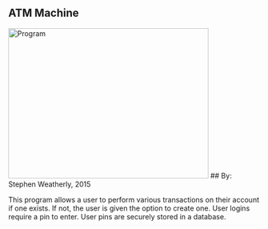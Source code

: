 ## ATM Machine
<img src="http://imgur.com/61zRbdm.png" alt="Program" width="400" height="300" >
## By: Stephen Weatherly, 2015

This program allows a user to perform various transactions on their account if one exists. If not, the user is given the option to create one. User logins require a pin to enter. User pins are securely stored in a database.
